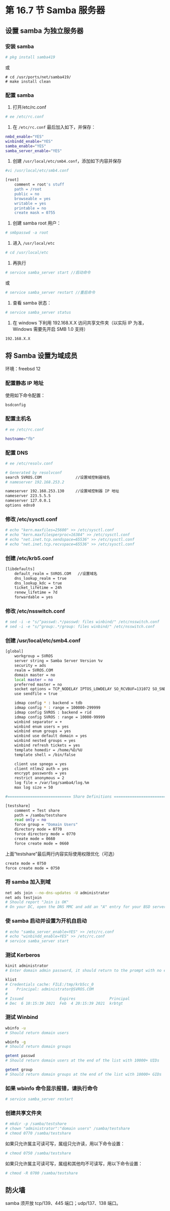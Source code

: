 # 第 16.7 节 Samba 服务器

## 设置 samba 为独立服务器

### 安装 samba

```sh
# pkg install samba419
```

或

```
# cd /usr/ports/net/samba419/ 
# make install clean
```

### 配置 samba

1. 打开/etc/rc.conf

```sh
# ee /etc/rc.conf
```

1. 在 `/etc/rc.conf` 最后加入如下，并保存：

```sh
nmbd_enable="YES"
winbindd_enable="YES"
samba_enable="YES"
samba_server_enable="YES"
```

1. 创建 `/usr/local/etc/smb4.conf`，添加如下内容并保存

```sh
#vi /usr/local/etc/smb4.conf

[root]
    comment = root's stuff
    path = /root
    public = no
    browseable = yes
    writable = yes
    printable = no
    create mask = 0755
```

1. 创建 samba root 用户：

```sh
# smbpasswd -a root
```

1. 进入 `/usr/local/etc`

```sh
# cd /usr/local/etc
```

1. 再执行

```sh
# service samba_server start //启动命令
```

或

```sh
# service samba_server restart //重启命令
```

1. 查看 samba 状态：

```sh
# service samba_server status
```

1. 在 windows 下利用 192.168.X.X 访问共享文件夹（以实际 IP 为准，Windows 需要先开启 SMB 1.0 支持）

```sh
192.168.X.X
```

## 将 Samba 设置为域成员

环境：freebsd 12

### 配置静态 IP 地址

使用如下命令配置：

```sh
bsdconfig
```

### 配置主机名

```sh
# ee /etc/rc.conf

hostname="fb"
```

### 配置 DNS

```sh
# ee /etc/resolv.conf

# Generated by resolvconf
search SVROS.COM               //设置域控制器域名
# nameserver 192.168.253.2

nameserver 192.168.253.130     //设置域控制器 IP 地址
nameserver 223.5.5.5
nameserver 127.0.0.1
options edns0
```

### 修改 /etc/sysctl.conf

```sh
# echo "kern.maxfiles=25600" >> /etc/sysctl.conf
# echo "kern.maxfilesperproc=16384" >> /etc/sysctl.conf
# echo "net.inet.tcp.sendspace=65536" >> /etc/sysctl.conf
# echo "net.inet.tcp.recvspace=65536" >> /etc/sysctl.conf
```

### 创建 /etc/krb5.conf

```sh
[libdefaults]
	default_realm = SVROS.COM   //设置域名
	dns_lookup_realm = true
	dns_lookup_kdc = true
	ticket_lifetime = 24h
	renew_lifetime = 7d
	forwardable = yes
```

### 修改 /etc/nsswitch.conf

```sh
# sed -i -e "s/^passwd:.*/passwd: files winbind/" /etc/nsswitch.conf
# sed -i -e "s/^group:.*/group: files winbind/" /etc/nsswitch.conf
```

### 创建 /usr/local/etc/smb4.conf

```sh
[global]
	workgroup = SVROS
	server string = Samba Server Version %v
	security = ads
	realm = SVROS.COM
	domain master = no
	local master = no
	preferred master = no
	socket options = TCP_NODELAY IPTOS_LOWDELAY SO_RCVBUF=131072 SO_SNDBUF=131072
	use sendfile = true

	idmap config * : backend = tdb
	idmap config * : range = 100000-299999
	idmap config SVROS : backend = rid
	idmap config SVROS : range = 10000-99999
	winbind separator = +
	winbind enum users = yes
	winbind enum groups = yes
	winbind use default domain = yes
	winbind nested groups = yes
	winbind refresh tickets = yes
	template homedir = /home/%D/%U
	template shell = /bin/false

	client use spnego = yes
	client ntlmv2 auth = yes
	encrypt passwords = yes
	restrict anonymous = 2
	log file = /var/log/samba4/log.%m
	max log size = 50

#============================ Share Definitions ==============================

[testshare]
	comment = Test share
	path = /samba/testshare
	read only = no
	force group = "Domain Users"
	directory mode = 0770
	force directory mode = 0770
	create mode = 0660
	force create mode = 0660
```

上面“testshare”最后两行内容实际使用权限优化（可选）

```sh
create mode = 0750
force create mode = 0750
```

### 将 samba 加入到域

```sh
net ads join --no-dns-updates -U administrator
net ads testjoin
# Should report "Join is OK"
# On your DC, open the DNS MMC and add an "A" entry for your BSD server so clients can find it
```

### 使 samba 启动并设置为开机自启动

```sh
# echo "samba_server_enable=YES" >> /etc/rc.conf
# echo "winbindd_enable=YES" >> /etc/rc.conf
# service samba_server start
```

### 测试 Kerberos

```sh
kinit administrator
# Enter domain admin password, it should return to the prompt with no errors

klist
# Credentials cache: FILE:/tmp/krb5cc_0
#    Principal: administrator@SVROS.COM
#
# Issued                Expires               Principal
# Dec  6 10:15:39 2021  Feb  4 20:15:39 2021  krbtgt
```

### 测试 Winbind

```sh
wbinfo -u
# Should return domain users

wbinfo -g
# Should return domain groups

getent passwd
# Should return domain users at the end of the list with 10000+ UIDs

getent group
# Should return domain groups at the end of the list with 10000+ GIDs
```

### 如果 wbinfo 命令显示报错，请执行命令

```sh
# service samba_server restart
```

### 创建共享文件夹

```sh
# mkdir -p /samba/testshare
# chown "administrator":"domain users" /samba/testshare
# chmod 0770 /samba/testshare
```

如果只允许属主可读可写，属组只允许读，用以下命令设置：

```sh
# chmod 0750 /samba/testshare
```

如果只允许属主可读可写，属组和其他均不可读写，用以下命令设置：

```sh
# chmod -R 0700 /samba/testshare
```

## 防火墙

samba 须开放 tcp/139、445 端口；udp/137、138 端口。
